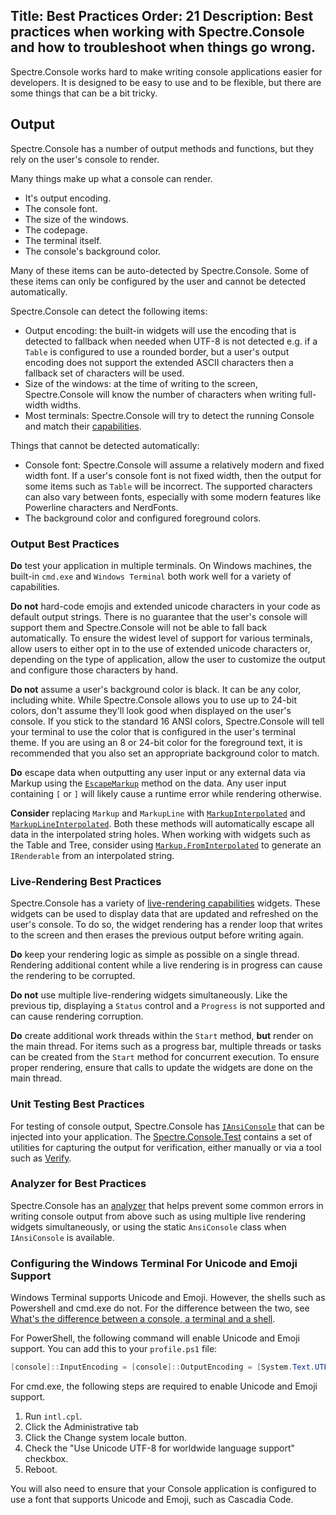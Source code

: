 Title: Best Practices
Order: 21
Description: Best practices when working with Spectre.Console and how to troubleshoot when things go wrong.
---

Spectre.Console works hard to make writing console applications easier for developers.
It is designed to be easy to use and to be flexible, but there are some things that can be a bit tricky.

## Output

Spectre.Console has a number of output methods and functions, but they rely on the user's console to render.

Many things make up what a console can render.

* It's output encoding.
* The console font.
* The size of the windows.
* The codepage.
* The terminal itself.
* The console's background color.

Many of these items can be auto-detected by Spectre.Console.
Some of these items can only be configured by the user and cannot be detected automatically.

Spectre.Console can detect the following items:

* Output encoding: the built-in widgets will use the encoding that is detected to fallback when needed when UTF-8 is not
  detected e.g. if a `Table` is configured to use a rounded border, but a
  user's output encoding does not support the extended ASCII characters then a fallback set of characters will be used.
* Size of the windows: at the time of writing to the screen, Spectre.Console will know the number of characters when
  writing full-width widths.
* Most terminals: Spectre.Console will try to detect the running Console and match
  their [capabilities](xref:T:Spectre.Console.Capabilities).

Things that cannot be detected automatically:

* Console font: Spectre.Console will assume a relatively modern and fixed width font. If a user's console font is not
  fixed width, then the output for some items such as `Table` will be incorrect.
  The supported characters can also vary between fonts, especially with some modern features like Powerline characters
  and NerdFonts.
* The background color and configured foreground colors.

### Output Best Practices

**Do** test your application in multiple terminals. On Windows machines, the built-in `cmd.exe` and `Windows Terminal`
both work well for a variety of capabilities.

**Do not** hard-code emojis and extended unicode characters in your code as default output strings.
There is no guarantee that the user's console will support them and Spectre.Console will not be able to fall back
automatically.
To ensure the widest level of support for various terminals, allow users to either opt in to the use of extended unicode
characters or, depending on the type of application,
allow the user to customize the output and configure those characters by hand.

**Do not** assume a user's background color is black.
It can be any color, including white.
While Spectre.Console allows you to use up to 24-bit colors, don't assume they'll look good when displayed on the user's
console. If you stick to the standard 16 ANSI colors,
Spectre.Console will tell your terminal to use the color that is configured in the user's terminal theme.
If you are using an 8 or 24-bit color for the foreground text, it is recommended that you also set an appropriate
background color to match.

**Do** escape data when outputting any user input or any external data via Markup using the [`EscapeMarkup`](xref:M:Spectre.Console.Markup.Escape(System.String)) method on the data. Any user input containing `[` or `]` will likely cause a runtime error while rendering otherwise.

**Consider** replacing `Markup` and `MarkupLine` with [`MarkupInterpolated`](xref:M:Spectre.Console.AnsiConsole.MarkupInterpolated(System.FormattableString)) and [`MarkupLineInterpolated`](xref:M:Spectre.Console.AnsiConsole.MarkupLineInterpolated(System.FormattableString)). Both these methods will automatically escape all data in the interpolated string holes. When working with widgets such as the Table and Tree, consider using [`Markup.FromInterpolated`](xref:M:Spectre.Console.Markup.FromInterpolated(System.FormattableString,Spectre.Console.Style)) to generate an `IRenderable` from an interpolated string.

### Live-Rendering Best Practices

Spectre.Console has a variety of [live-rendering capabilities](live) widgets. These widgets can be used to display data
that are updated and refreshed on the user's console.
To do so, the widget rendering has a render loop that writes to the screen and then erases the previous output before
writing again.

**Do** keep your rendering logic as simple as possible on a single thread. Rendering additional content while a live
rendering is in progress can cause the rendering to be corrupted.

**Do not** use multiple live-rendering widgets simultaneously. Like the previous tip, displaying a `Status` control and
a `Progress` is not supported and can cause rendering corruption.

**Do** create additional work threads within the `Start` method, **but** render on the main thread.
For items such as a progress bar, multiple threads or tasks can be created from the `Start` method for concurrent
execution. To ensure proper rendering, ensure that calls to update the widgets are done
on the main thread.

### Unit Testing Best Practices

For testing of console output, Spectre.Console has [`IAnsiConsole`](xref:T:Spectre.Console.IAnsiConsole) that can be
injected into your application.
The [Spectre.Console.Test](https://www.nuget.org/packages/Spectre.Console.Testing/) contains a set of utilities for
capturing the output for verification, either manually or via a tool such
as [Verify](https://github.com/VerifyTests/Verify).

### Analyzer for Best Practices

Spectre.Console has an [analyzer](https://www.nuget.org/packages/Spectre.Console.Analyzer) that helps prevent some
common errors in writing console output from above such as using multiple live rendering widgets simultaneously,
or using the static `AnsiConsole` class when `IAnsiConsole` is available.

### Configuring the Windows Terminal For Unicode and Emoji Support

Windows Terminal supports Unicode and Emoji. However, the shells such as Powershell and cmd.exe do not.
For the difference between the two,
see [What's the difference between a console,
a terminal and a shell](https://www.hanselman.com/blog/whats-the-difference-between-a-console-a-terminal-and-a-shell).

For PowerShell, the following command will enable Unicode and Emoji support. You can add this to your `profile.ps1`
file:

```powershell
[console]::InputEncoding = [console]::OutputEncoding = [System.Text.UTF8Encoding]::new()
```

For cmd.exe, the following steps are required to enable Unicode and Emoji support.

1. Run `intl.cpl`.
2. Click the Administrative tab
3. Click the Change system locale button.
4. Check the "Use Unicode UTF-8 for worldwide language support" checkbox.
5. Reboot.

You will also need to ensure that your Console application is configured to use a font that supports Unicode and Emoji,
such as Cascadia Code.  